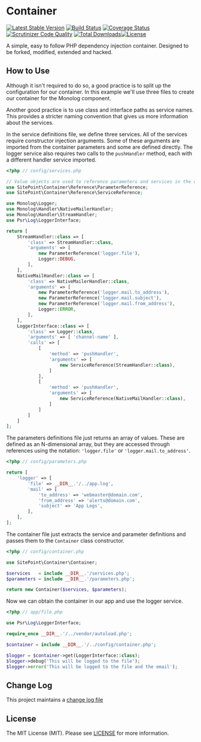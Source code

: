 # Container

[![Latest Stable Version](https://poser.pugx.org/sitepoint/container/v/stable)](https://packagist.org/packages/sitepoint/container)
[![Build Status](https://travis-ci.org/sitepoint/Container.svg?branch=master)](https://travis-ci.org/sitepoint/Container)
[![Coverage Status](https://coveralls.io/repos/sitepoint/Container/badge.svg?branch=master&service=github)](https://coveralls.io/github/sitepoint/Container?branch=master)
[![Scrutinizer Code Quality](https://scrutinizer-ci.com/g/sitepoint/Container/badges/quality-score.png?b=master)](https://scrutinizer-ci.com/g/sitepoint/Container/?branch=master)
[![Total Downloads](https://poser.pugx.org/sitepoint/container/downloads)](https://packagist.org/packages/sitepoint/container)[![License](https://poser.pugx.org/sitepoint/container/license)](https://packagist.org/packages/sitepoint/container)

A simple, easy to follow PHP dependency injection container. Designed to be forked, modified, extended and hacked.

## How to Use

Although it isn't required to do so, a good practice is to split up the configuration for our container. In this example we'll use three files to create our container for the Monolog component.

Another good practice is to use class and interface paths as service names. This provides a stricter naming convention that gives us more information about the services.

In the service definitions file, we define three services. All of the services require constructor injection arguments. Some of these arguments are imported from the container parameters and some are defined directly. The logger service also requires two calls to the `pushHandler` method, each with a different handler service imported.

```PHP
<?php // config/services.php

// Value objects are used to reference parameters and services in the container
use SitePoint\Container\Reference\ParameterReference;
use SitePoint\Container\Reference\ServiceReference;

use Monolog\Logger;
use Monolog\Handler\NativeMailerHandler;
use Monolog\Handler\StreamHandler;
use Psr\Log\LoggerInterface;

return [
    StreamHandler::class => [
        'class' => StreamHandler::class,
        'arguments' => [
            new ParameterReference('logger.file'),
            Logger::DEBUG,
        ],
    ],
    NativeMailHandler::class => [
        'class' => NativeMailerHandler::class,
        'arguments' => [
            new ParameterReference('logger.mail.to_address'),
            new ParameterReference('logger.mail.subject'),
            new ParameterReference('logger.mail.from_address'),
            Logger::ERROR,
        ],
    ],
    LoggerInterface::class => [
        'class' => Logger::class,
        'arguments' => [ 'channel-name' ],
        'calls' => [
            [
                'method' => 'pushHandler',
                'arguments' => [
                    new ServiceReference(StreamHandler::class),
                ]
            ],
            [
                'method' => 'pushHandler',
                'arguments' => [
                    new ServiceReference(NativeMailHandler::class),
                ]
            ]
        ]
    ]
];
```

The parameters definitions file just returns an array of values. These are defined as an N-dimensional array, but they are accessed through references using the notation: `'logger.file'` or `'logger.mail.to_address'`.

```PHP
<?php // config/parameters.php

return [
    'logger' => [
        'file' => __DIR__.'/../app.log',
        'mail' => [
            'to_address' => 'webmaster@domain.com',
            'from_address' => 'alerts@domain.com',
            'subject' => 'App Logs',
        ],
    ],
];
```

The container file just extracts the service and parameter definitions and passes them to the `Container` class constructor.


```PHP
<?php // config/container.php

use SitePoint\Container\Container;

$services   = include __DIR__.'/services.php';
$parameters = include __DIR__.'/parameters.php';

return new Container($services, $parameters);
```

Now we can obtain the container in our app and use the logger service.

```PHP
<?php // app/file.php

use Psr\Log\LoggerInterface;

require_once __DIR__.'/../vendor/autoload.php';

$container = include __DIR__.'/../config/container.php';

$logger = $container->get(LoggerInterface::class);
$logger->debug('This will be logged to the file');
$logger->error('This will be logged to the file and the email');
```

## Change Log

This project maintains a [change log file](CHANGELOG.md)

## License

The MIT License (MIT). Please see [LICENSE](LICENSE) for more information.
